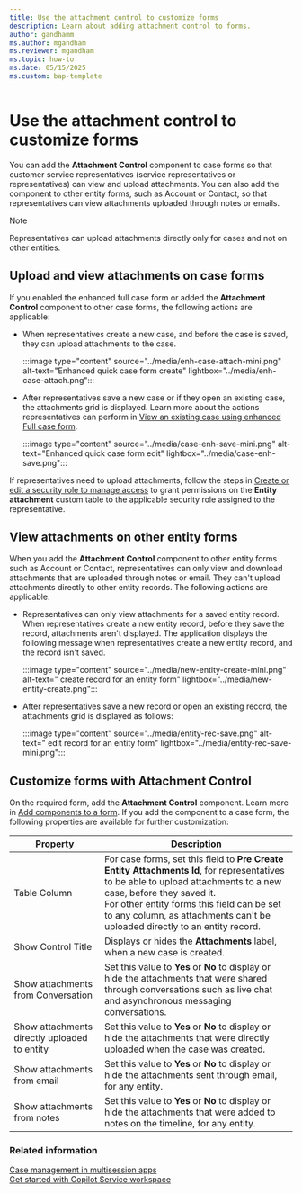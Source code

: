 ```yaml
---
title: Use the attachment control to customize forms 
description: Learn about adding attachment control to forms.
author: gandhamm 
ms.author: mgandham
ms.reviewer: mgandham
ms.topic: how-to 
ms.date: 05/15/2025 
ms.custom: bap-template 
---
```


# Use the attachment control to customize forms

You can add the **Attachment Control** component to case forms so that customer service representatives (service representatives or representatives) can view and upload attachments. You can also add the component to other entity forms, such as Account or Contact, so that representatives can view attachments uploaded through notes or emails.

> [!NOTE]
> Representatives can upload attachments directly only for cases and not on other entities. 

## Upload and view attachments on case forms

If you enabled the enhanced full case form or added the **Attachment Control** component to other case forms, the following actions are applicable:

- When representatives create a new case, and before the case is saved, they can upload attachments to the case. 
    
   :::image type="content" source="../media/enh-case-attach-mini.png" alt-text="Enhanced quick case form create" lightbox="../media/enh-case-attach.png":::

- After representatives save a new case or if they open an existing case, the attachments grid is displayed. Learn more about the actions representatives can perform in [View an existing case using enhanced Full case form](../use/enh-casemgmt-csw.md#view-an-existing-case-by-using-the-enhanced-full-case-form).

   :::image type="content" source="../media/case-enh-save-mini.png" alt-text="Enhanced quick case form edit" lightbox="../media/case-enh-save.png":::

If representatives need to upload attachments, follow the steps in [Create or edit a security role to manage access](/power-platform/admin/security-roles-privileges#security-roles-and-the-new-modern-ui-preview) to
grant permissions on the **Entity attachment** custom table to the applicable security role assigned to the representative. 

## View attachments on other entity forms

When you add the **Attachment Control** component to other entity forms such as Account or Contact, representatives can only view and download attachments that are uploaded through notes or email. They can't upload attachments directly to other entity records. The following actions are applicable:

- Representatives can only view attachments for a saved entity record. When representatives create a new entity record, before they save the record, attachments aren't displayed. The application displays the following message when representatives create a new entity record, and the record isn't saved.
    
   :::image type="content" source="../media/new-entity-create-mini.png" alt-text=" create record for an entity form" lightbox="../media/new-entity-create.png":::

 - After representatives save a new record or open an existing record, the attachments grid is displayed as follows:

   :::image type="content" source="../media/entity-rec-save.png" alt-text=" edit record for an entity form" lightbox="../media/entity-rec-save-mini.png":::

## Customize forms with Attachment Control

On the required form, add the **Attachment Control** component. Learn more in [Add components to a form](/power-apps/maker/model-driven-apps/add-move-configure-or-delete-components-on-form). If you add the component to a case form, the following properties are available for further customization:


|Property | Description | 
|------ |----------|
| Table Column | For case forms, set this field to **Pre Create Entity Attachments Id**, for representatives to be able to upload attachments to a new case, before they saved it.<br> For other entity forms this field can be set to any column, as attachments can't be uploaded directly to an entity record. |
| Show Control Title | Displays or hides the **Attachments** label, when a new case is created.|
| Show attachments from Conversation | Set this value to **Yes** or **No** to display or hide the attachments that were shared through conversations such as live chat and asynchronous messaging conversations.|
| Show attachments directly uploaded to entity |  Set this value to **Yes** or **No** to display or hide the attachments that were directly uploaded when the case was created.|  
| Show attachments from email | Set this value to **Yes** or **No** to display or hide the attachments sent through email, for any entity.|  
| Show attachments from notes | Set this value to **Yes** or **No** to display or hide the attachments that were added to notes on the timeline, for any entity.|  

### Related information

[Case management in multisession apps](../use/enh-casemgmt-csw.md)   
[Get started with Copilot Service workspace](../implement/csw-overview.md) 

